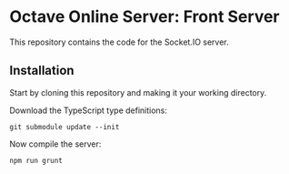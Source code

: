 Octave Online Server: Front Server
==================================

This repository contains the code for the Socket.IO server.

## Installation

Start by cloning this repository and making it your working directory.

Download the TypeScript type definitions:

	git submodule update --init

Now compile the server:

	npm run grunt
